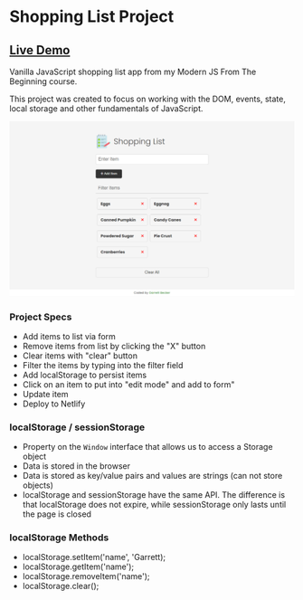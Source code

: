 # Shopping List Project

## [Live Demo](https://js-shopping-list-gdbecker.netlify.app/)

Vanilla JavaScript shopping list app from my Modern JS From The Beginning course.

This project was created to focus on working with the DOM, events, state, local storage and other fundamentals of JavaScript.

!["HomePage"](HomePage.png)

### Project Specs

- Add items to list via form
- Remove items from list by clicking the "X" button
- Clear items with "clear" button
- Filter the items by typing into the filter field
- Add localStorage to persist items
- Click on an item to put into "edit mode" and add to form"
- Update item
- Deploy to Netlify

### localStorage / sessionStorage

- Property on the `Window` interface that allows us to access a Storage object
- Data is stored in the browser
- Data is stored as key/value pairs and values are strings (can not store objects)
- localStorage and sessionStorage have the same API. The difference is that localStorage does not expire, while sessionStorage only lasts until the page is closed

### localStorage Methods

- localStorage.setItem('name', 'Garrett);
- localStorage.getItem('name');
- localStorage.removeItem('name');
- localStorage.clear();
